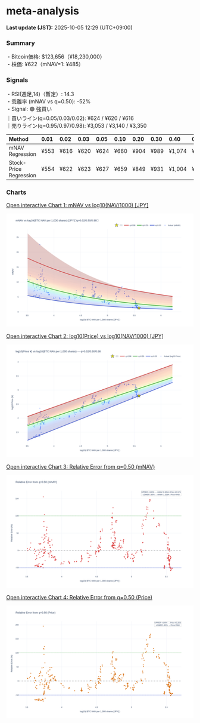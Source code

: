 # meta-analysis


<!--REPORT:START-->
**Last update (JST):** 2025-10-05 12:29 (UTC+09:00)

### Summary
・Bitcoin価格: $123,656（¥18,230,000）  
・株価: ¥622（mNAV=1: ¥485）

### Signals
・RSI(週足,14)（暫定）: 14.3  
・乖離率 (mNAV vs q=0.50): -52%  
・Signal: 🟣 強買い  
｜買いライン(q=0.05/0.03/0.02): ¥624 / ¥620 / ¥616  
｜売りライン(q=0.95/0.97/0.98): ¥3,053 / ¥3,140 / ¥3,350

| Method                 | 0.01   | 0.02   | 0.03   | 0.05   | 0.10   | 0.20   | 0.30   | 0.40   | 0.50   | 0.60   | 0.70   | 0.80   | 0.90   | 0.95   | 0.97   | 0.98   | 0.99   |
|:-----------------------|:-------|:-------|:-------|:-------|:-------|:-------|:-------|:-------|:-------|:-------|:-------|:-------|:-------|:-------|:-------|:-------|:-------|
| mNAV Regression        | ¥553   | ¥616   | ¥620   | ¥624   | ¥660   | ¥904   | ¥989   | ¥1,074 | ¥1,285 | ¥1,477 | ¥1,598 | ¥2,033 | ¥2,742 | ¥3,053 | ¥3,140 | ¥3,350 | ¥3,304 |
| Stock-Price Regression | ¥554   | ¥622   | ¥623   | ¥627   | ¥659   | ¥849   | ¥931   | ¥1,004 | ¥1,128 | ¥1,284 | ¥1,485 | ¥1,934 | ¥2,474 | ¥2,793 | ¥2,731 | ¥2,976 | ¥2,988 |

### Charts
[Open interactive Chart 1: mNAV vs log10(NAV/1000) [JPY]](https://tkzm240.github.io/meta-analysis/fig1.html)

![fig1](assets/fig1.png)

[Open interactive Chart 2: log10(Price) vs log10(NAV/1000) [JPY]](https://tkzm240.github.io/meta-analysis/fig2.html)

![fig2](assets/fig2.png)

[Open interactive Chart 3: Relative Error from q=0.50 (mNAV)](https://tkzm240.github.io/meta-analysis/fig3.html)

![fig3](assets/fig3.png)

[Open interactive Chart 4: Relative Error from q=0.50 (Price)](https://tkzm240.github.io/meta-analysis/fig4.html)

![fig4](assets/fig4.png)
<!--REPORT:END-->

